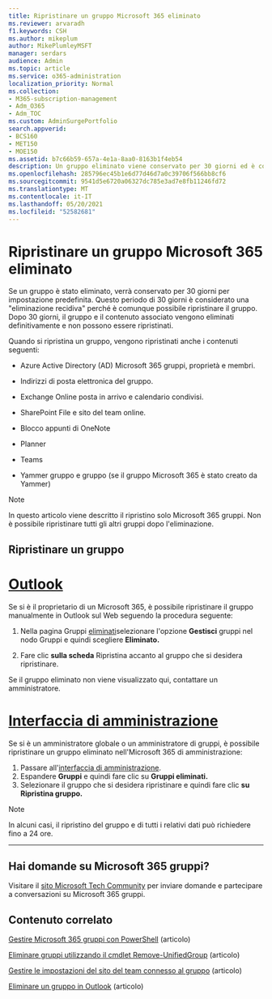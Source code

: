 ```yaml
---
title: Ripristinare un gruppo Microsoft 365 eliminato
ms.reviewer: arvaradh
f1.keywords: CSH
ms.author: mikeplum
author: MikePlumleyMSFT
manager: serdars
audience: Admin
ms.topic: article
ms.service: o365-administration
localization_priority: Normal
ms.collection:
- M365-subscription-management
- Adm_O365
- Adm_TOC
ms.custom: AdminSurgePortfolio
search.appverid:
- BCS160
- MET150
- MOE150
ms.assetid: b7c66b59-657a-4e1a-8aa0-8163b1f4eb54
description: Un gruppo eliminato viene conservato per 30 giorni ed è comunque possibile ripristinarlo. Dopo 30 giorni, il gruppo e il relativo contenuto vengono eliminati definitivamente.
ms.openlocfilehash: 285796ec45b1e6d77d46d7a0c39706f566bb8cf6
ms.sourcegitcommit: 9541d5e6720a06327dc785e3ad7e8fb11246fd72
ms.translationtype: MT
ms.contentlocale: it-IT
ms.lasthandoff: 05/20/2021
ms.locfileid: "52582681"
---
```

# <a name="restore-a-deleted-microsoft-365-group"></a>Ripristinare un gruppo Microsoft 365 eliminato

Se un gruppo è stato eliminato, verrà conservato per 30 giorni per impostazione predefinita. Questo periodo di 30 giorni è considerato una "eliminazione recidiva" perché è comunque possibile ripristinare il gruppo. Dopo 30 giorni, il gruppo e il contenuto associato vengono eliminati definitivamente e non possono essere ripristinati.

Quando si ripristina un gruppo, vengono ripristinati anche i contenuti seguenti:
  
- Azure Active Directory (AD) Microsoft 365 gruppi, proprietà e membri.
    
- Indirizzi di posta elettronica del gruppo.
    
- Exchange Online posta in arrivo e calendario condivisi.
    
- SharePoint File e sito del team online.
    
- Blocco appunti di OneNote
    
- Planner
    
- Teams

- Yammer gruppo e gruppo (se il gruppo Microsoft 365 è stato creato da Yammer)

> [!NOTE]
> In questo articolo viene descritto il ripristino solo Microsoft 365 gruppi. Non è possibile ripristinare tutti gli altri gruppi dopo l'eliminazione.

## <a name="restore-a-group"></a>Ripristinare un gruppo

# <a name="outlook"></a>[Outlook](#tab/outlook)

Se si è il proprietario di un Microsoft 365, è possibile ripristinare il gruppo manualmente in Outlook sul Web seguendo la procedura seguente:

1. Nella pagina Gruppi [eliminati](https://outlook.office.com/people/group/deleted)selezionare l'opzione  **Gestisci** gruppi nel nodo Gruppi e quindi scegliere **Eliminato.**

2. Fare clic **sulla scheda** Ripristina accanto al gruppo che si desidera ripristinare.

Se il gruppo eliminato non viene visualizzato qui, contattare un amministratore.

# <a name="admin-center"></a>[Interfaccia di amministrazione](#tab/admin-center)

Se si è un amministratore globale o un amministratore di gruppi, è possibile ripristinare un gruppo eliminato nell'Microsoft 365 di amministrazione:

1. Passare all'[interfaccia di amministrazione](https://admin.microsoft.com).
2. Espandere **Gruppi** e quindi fare clic su **Gruppi eliminati.**
3. Selezionare il gruppo che si desidera ripristinare e quindi fare clic **su Ripristina gruppo.**

> [!NOTE]
> In alcuni casi, il ripristino del gruppo e di tutti i relativi dati può richiedere fino a 24 ore. 

---

## <a name="got-questions-about-microsoft-365-groups"></a>Hai domande su Microsoft 365 gruppi?

Visitare il [sito Microsoft Tech Community](https://techcommunity.microsoft.com/t5/Office-365-Groups/ct-p/Office365Groups) per inviare domande e partecipare a conversazioni su Microsoft 365 gruppi. 
  
## <a name="related-content"></a>Contenuto correlato

[Gestire Microsoft 365 gruppi con PowerShell](../../enterprise/manage-microsoft-365-groups-with-powershell.md) (articolo)
  
[Eliminare gruppi utilizzando il cmdlet Remove-UnifiedGroup](/powershell/module/exchange/remove-unifiedgroup) (articolo)
  
[Gestire le impostazioni del sito del team connesso al gruppo](https://support.microsoft.com/office/8376034d-d0c7-446e-9178-6ab51c58df42) (articolo)
  
[Eliminare un gruppo in Outlook](https://support.microsoft.com/office/ca7f5a9e-ae4f-4cbe-a4bc-89c469d1726f) (articolo)